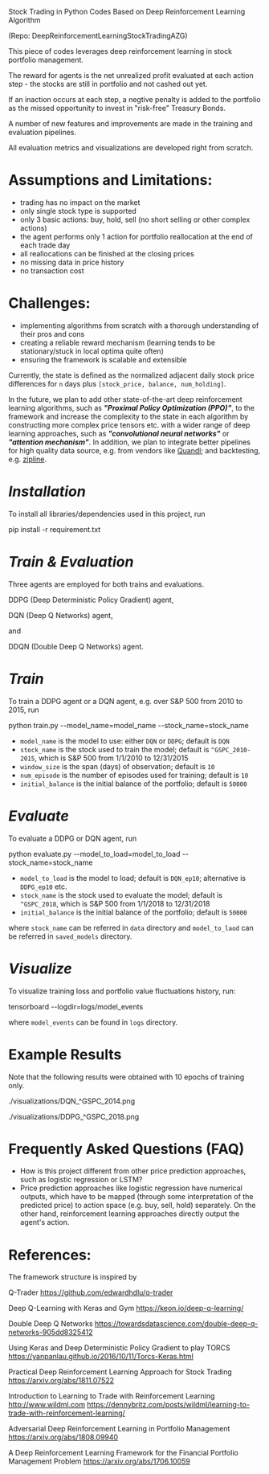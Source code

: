Stock Trading in Python Codes Based on Deep Reinforcement Learning Algorithm

(Repo: DeepReinforcementLearningStockTradingAZG)

This piece of codes leverages deep reinforcement learning in stock portfolio management. 

The reward for agents is the net unrealized profit evaluated at each action step - the stocks are still in portfolio and not cashed out yet. 

If an inaction occurs at each step, a negtive penalty is added to the portfolio as the missed opportunity to invest in "risk-free" Treasury Bonds. 

A number of new features and improvements are made in the training and evaluation pipelines. 

All evaluation metrics and visualizations are developed right from scratch.


Assumptions and Limitations:
============================
- trading has no impact on the market
- only single stock type is supported
- only 3 basic actions: buy, hold, sell (no short selling or other complex actions)
- the agent performs only 1 action for portfolio reallocation at the end of each trade day
- all reallocations can be finished at the closing prices
- no missing data in price history
- no transaction cost


Challenges:
=========
- implementing algorithms from scratch with a thorough understanding of their pros and cons
- creating a reliable reward mechanism (learning tends to be stationary/stuck in local optima quite often)
- ensuring the framework is scalable and extensible

Currently, the state is defined as the normalized adjacent daily stock price differences for `n` days plus  `[stock_price, balance, num_holding]`.

In the future, we plan to add other state-of-the-art deep reinforcement learning algorithms, such as ***"Proximal Policy Optimization (PPO)"***, to the framework and increase the complexity to the state in each algorithm by constructing more complex price tensors etc. with a wider range of deep learning approaches, such as ***"convolutional neural networks"*** or ***"attention mechanism"***. In addition, we plan to integrate better pipelines for high quality data source, e.g. from vendors like [Quandl](https://www.quandl.com/); and backtesting, e.g. [zipline](https://github.com/quantopian/zipline).



***Installation***
=================

To install all libraries/dependencies used in this project, run

pip install -r requirement.txt




***Train & Evaluation***
===================

Three agents are employed for both trains and evaluations.

DDPG (Deep Deterministic Policy Gradient) agent,

DQN (Deep Q Networks) agent,

and

DDQN (Double Deep Q Networks) agent.



***Train***
=================

To train a DDPG agent or a DQN agent, e.g. over S&P 500 from 2010 to 2015, run

python train.py --model_name=model_name --stock_name=stock_name

- `model_name`      is the model to use: either `DQN` or `DDPG`; default is `DQN`
- `stock_name`      is the stock used to train the model; default is `^GSPC_2010-2015`, which is S&P 500 from 1/1/2010 to 12/31/2015
- `window_size`     is the span (days) of observation; default is `10`
- `num_episode`     is the number of episodes used for training; default is `10`
- `initial_balance` is the initial balance of the portfolio; default is `50000`


***Evaluate***
=================

To evaluate a DDPG or DQN agent, run

python evaluate.py --model_to_load=model_to_load --stock_name=stock_name

- `model_to_load`   is the model to load; default is `DQN_ep10`; alternative is `DDPG_ep10` etc.
- `stock_name`   is the stock used to evaluate the model; default is `^GSPC_2018`, which is S&P 500 from 1/1/2018 to 12/31/2018
- `initial_balance` is the initial balance of the portfolio; default is `50000`

where `stock_name` can be referred in `data` directory and `model_to_laod` can be referred in `saved_models` directory.


***Visualize***
=================

To visualize training loss and portfolio value fluctuations history, run:

tensorboard --logdir=logs/model_events

where `model_events` can be found in `logs` directory.



Example Results
=================
Note that the following results were obtained with 10 epochs of training only. 

./visualizations/DQN_^GSPC_2014.png

./visualizations/DDPG_^GSPC_2018.png



Frequently Asked Questions (FAQ)
===========================
- How is this project different from other price prediction approaches, such as logistic regression or LSTM?
- Price prediction approaches like logistic regression have numerical outputs, which have to be mapped (through some interpretation of the predicted price) to action space (e.g. buy, sell, hold) separately. On the other hand, reinforcement learning approaches directly output the agent's action.


References:
===========
The framework structure is inspired by 

Q-Trader
https://github.com/edwardhdlu/q-trader

Deep Q-Learning with Keras and Gym
https://keon.io/deep-q-learning/

Double Deep Q Networks
https://towardsdatascience.com/double-deep-q-networks-905dd8325412

Using Keras and Deep Deterministic Policy Gradient to play TORCS
https://yanpanlau.github.io/2016/10/11/Torcs-Keras.html

Practical Deep Reinforcement Learning Approach for Stock Trading
https://arxiv.org/abs/1811.07522

Introduction to Learning to Trade with Reinforcement Learning
http://www.wildml.com
https://dennybritz.com/posts/wildml/learning-to-trade-with-reinforcement-learning/

Adversarial Deep Reinforcement Learning in Portfolio Management
https://arxiv.org/abs/1808.09940

A Deep Reinforcement Learning Framework for the Financial Portfolio Management Problem
https://arxiv.org/abs/1706.10059

